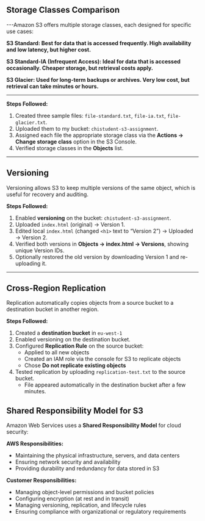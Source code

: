 ## Storage Classes Comparison

---Amazon S3 offers multiple storage classes, each designed for specific use cases:

**S3 Standard: Best for data that is accessed frequently. High availability and low latency, but higher cost.**

**S3 Standard-IA (Infrequent Access): Ideal for data that is accessed occasionally. Cheaper storage, but retrieval costs apply.**

**S3 Glacier: Used for long-term backups or archives. Very low cost, but retrieval can take minutes or hours.**

---

**Steps Followed:**
1. Created three sample files: `file-standard.txt`, `file-ia.txt`, `file-glacier.txt`.  
2. Uploaded them to my bucket: `chistudent-s3-assignment`.  
3. Assigned each file the appropriate storage class via the **Actions → Change storage class** option in the S3 Console.  
4. Verified storage classes in the **Objects** list.

---

## Versioning

Versioning allows S3 to keep multiple versions of the same object, which is useful for recovery and auditing.

**Steps Followed:**
1. Enabled **versioning** on the bucket: `chistudent-s3-assignment`.  
2. Uploaded `index.html` (original) → Version 1.  
3. Edited local `index.html` (changed `<h1>` text to “Version 2”) → Uploaded → Version 2.  
4. Verified both versions in **Objects → index.html → Versions**, showing unique Version IDs.  
5. Optionally restored the old version by downloading Version 1 and re-uploading it.

---

## Cross-Region Replication 

Replication automatically copies objects from a source bucket to a destination bucket in another region.

**Steps Followed:**
1. Created a **destination bucket** in `eu-west-1`
2. Enabled versioning on the destination bucket.  
3. Configured **Replication Rule** on the source bucket:
   - Applied to all new objects  
   - Created an IAM role via the console for S3 to replicate objects  
   - Chose **Do not replicate existing objects**  
4. Tested replication by uploading `replication-test.txt` to the source bucket.  
   - File appeared automatically in the destination bucket after a few minutes.


## Shared Responsibility Model for S3

Amazon Web Services uses a **Shared Responsibility Model** for cloud security:

**AWS Responsibilities:**
- Maintaining the physical infrastructure, servers, and data centers  
- Ensuring network security and availability  
- Providing durability and redundancy for data stored in S3  

**Customer Responsibilities:**
- Managing object-level permissions and bucket policies  
- Configuring encryption (at rest and in transit)  
- Managing versioning, replication, and lifecycle rules  
- Ensuring compliance with organizational or regulatory requirements
